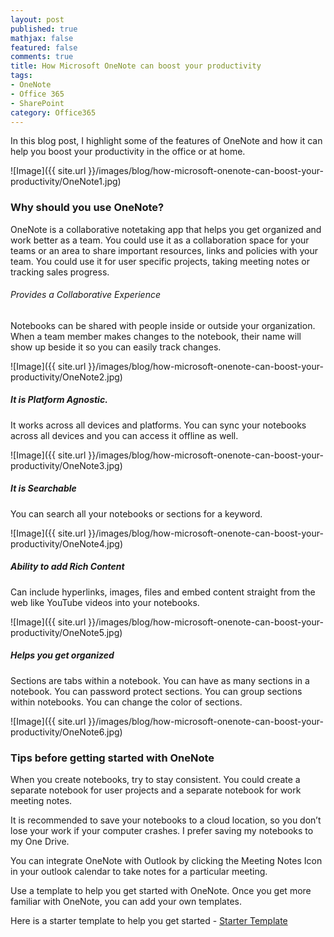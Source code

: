 ```yaml
---
layout: post
published: true
mathjax: false
featured: false
comments: true
title: How Microsoft OneNote can boost your productivity
tags:
- OneNote
- Office 365
- SharePoint
category: Office365
---
```

In this blog post, I highlight some of the features of OneNote and how it can help you boost your productivity in the office or at home.

![Image]({{ site.url }}/images/blog/how-microsoft-onenote-can-boost-your-productivity/OneNote1.jpg)

### Why should you use OneNote?
OneNote is a collaborative notetaking app that helps you get organized and work better as a team. You could use it as a collaboration space for your teams or an area to share important resources, links and policies with your team. You could use it for user specific projects, taking meeting notes or tracking sales progress.
<p></p>

###### Provides a Collaborative Experience
Notebooks can be shared with people inside or outside your organization. When a team member makes changes to the notebook, their name will show up beside it so you can easily track changes.

![Image]({{ site.url }}/images/blog/how-microsoft-onenote-can-boost-your-productivity/OneNote2.jpg)

##### It is Platform Agnostic.
It works across all devices and platforms. You can sync your notebooks across all devices and you can access it offline as well.

![Image]({{ site.url }}/images/blog/how-microsoft-onenote-can-boost-your-productivity/OneNote3.jpg)

##### It is Searchable
You can search all your notebooks or sections for a keyword.

![Image]({{ site.url }}/images/blog/how-microsoft-onenote-can-boost-your-productivity/OneNote4.jpg)

##### Ability to add Rich Content
Can include hyperlinks, images, files and embed content straight from the web like YouTube videos into your notebooks.

![Image]({{ site.url }}/images/blog/how-microsoft-onenote-can-boost-your-productivity/OneNote5.jpg)

##### Helps you get organized
Sections are tabs within a notebook. You can have as many sections in a notebook. You can password protect sections. You can group sections within notebooks. You can change the color of sections.

![Image]({{ site.url }}/images/blog/how-microsoft-onenote-can-boost-your-productivity/OneNote6.jpg)


### Tips before getting started with OneNote

When you create notebooks, try to stay consistent. You could create a separate notebook for user projects and  a separate notebook for work meeting notes.

It is recommended to save your notebooks to a cloud location, so you don’t lose your
work if your computer crashes. I prefer saving my notebooks to my One Drive.

You can integrate OneNote with Outlook by clicking the Meeting Notes Icon in your outlook calendar to take notes for a particular meeting.

Use a template to help you get started with OneNote. Once you get more familiar with OneNote, you can add your own templates.

 
Here is a starter template to help you get started - [Starter Template](https://docs.com/onenote/3314/digital-notetaking-for-work-made-easy?fromAR=1 "Starter Template")

